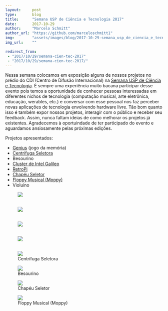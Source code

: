 ```yaml
---
layout:     post
type:       blog
title:      "Semana USP de Ciência e Tecnologia 2017"
date:       2017-10-29
author:     "Marcelo Schmitt"
author_url: "https://github.com/marceloschmitt1"
img:        "assets/images/blog/2017-10-29-semana_usp_de_ciencia_e_tecnologia_2017/lado.jpg"
img_url:    ""

redirect_from:
 - "2017/10/29/semana-cien-tec-2017"
 - "2017/10/29/semana-cien-tec-2017/"
---
```


Nessa semana colocamos em exposição alguns de nossos projetos no prédio do CDI (Centro de Difusão Internacional) na [Semana USP de Ciência e Tecnologia](http://usp.br/semanact/2017/sobre/). É sempre uma experiência muito bacana participar desse evento pois temos a oportunidade de conhecer pessoas interessadas em diferentes nichos de tecnologia (computação musical, arte eletrônica, educação, werables, etc.) e conversar com esse pessoal nos faz perceber novas aplicações de tecnologia envolvendo hardware livre. Tão bom quanto isso é também expor nossos projetos, interagir com o público e receber seu feedback. Assim, nunca faltam ideias de como melhorar os projetos já existentes. Agradecemos à oportuindade de ter participado do evento e aguardamos ansiosamente pelas próximas edições.

Projetos apresentados:
- [Genius](https://github.com/HardwareLivreUSP/Genius) (jogo da memória)
- [Centrífuga Seletora](https://github.com/Brunoarico/centrifuge)
- Besourino
- [Cluster de Intel Galileo](https://github.com/HardwareLivreUSP/Cluster-Monitor)
- [RetroPi](https://retropie.org.uk/)
- [Chapéu Seletor](https://github.com/HardwareLivreUSP/ChapeuSeletor)
- [Floppy Musical (Moppy)](https://github.com/HardwareLivreUSP/Moppy)
- Violuino

<div class="img-container">
  <figure>
    <img src="{{ site.baseurl }}/assets/images/blog/2017-10-29-semana_usp_de_ciencia_e_tecnologia_2017/banner.jpg">
    <figcaption>&nbsp;</figcaption>
  </figure>
  <figure>
    <img src="{{ site.baseurl }}/assets/images/blog/2017-10-29-semana_usp_de_ciencia_e_tecnologia_2017/stand_sabado1.jpg">
    <figcaption>&nbsp;</figcaption>
  </figure>
  <figure>
    <img src="{{ site.baseurl }}/assets/images/blog/2017-10-29-semana_usp_de_ciencia_e_tecnologia_2017/stand_sabado2.jpg">
    <figcaption>&nbsp;</figcaption>
  </figure>
  <figure>
    <img src="{{ site.baseurl }}/assets/images/blog/2017-10-29-semana_usp_de_ciencia_e_tecnologia_2017/lado.jpg">
    <figcaption>&nbsp;</figcaption>
  </figure>
  <figure>
    <img src="{{ site.baseurl }}/assets/images/blog/2017-10-29-semana_usp_de_ciencia_e_tecnologia_2017/centrifuga.jpg">
    <figcaption>Centrífuga Seletora</figcaption>
  </figure>
  <figure>
    <img src="{{ site.baseurl }}/assets/images/blog/2017-10-29-semana_usp_de_ciencia_e_tecnologia_2017/besourino.jpg">
    <figcaption>Besourino</figcaption>
  </figure>
  <figure>
    <img src="{{ site.baseurl }}/assets/images/blog/2017-10-29-semana_usp_de_ciencia_e_tecnologia_2017/chapeu.jpg">
    <figcaption>Chapéu Seletor</figcaption>
  </figure>
  <figure>
    <img src="{{ site.baseurl }}/assets/images/blog/2017-10-29-semana_usp_de_ciencia_e_tecnologia_2017/moppy.jpg">
    <figcaption>Floppy Musical (Moppy)</figcaption>
  </figure>
</div>
